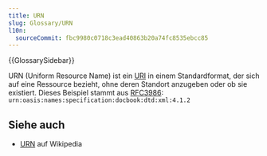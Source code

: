 ```yaml
---
title: URN
slug: Glossary/URN
l10n:
  sourceCommit: fbc9980c0718c3ead40863b20a74fc8535ebcc85
---
```


{{GlossarySidebar}}

URN (Uniform Resource Name) ist ein [URI](/de/docs/Glossary/URI) in einem Standardformat, der sich auf eine Ressource bezieht, ohne deren Standort anzugeben oder ob sie existiert. Dieses Beispiel stammt aus [RFC3986](https://datatracker.ietf.org/doc/html/rfc3986): `urn:oasis:names:specification:docbook:dtd:xml:4.1.2`

## Siehe auch

- [URN](https://en.wikipedia.org/wiki/URN) auf Wikipedia
